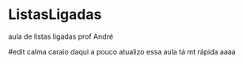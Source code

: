 # ListasLigadas
aula de listas ligadas prof André


#edit
calma caraio daqui a pouco atualizo essa aula tá mt rápida aaaa
